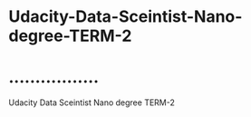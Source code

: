 # Udacity-Data-Sceintist-Nano-degree-TERM-2
# .................
Udacity Data Sceintist Nano degree TERM-2 
